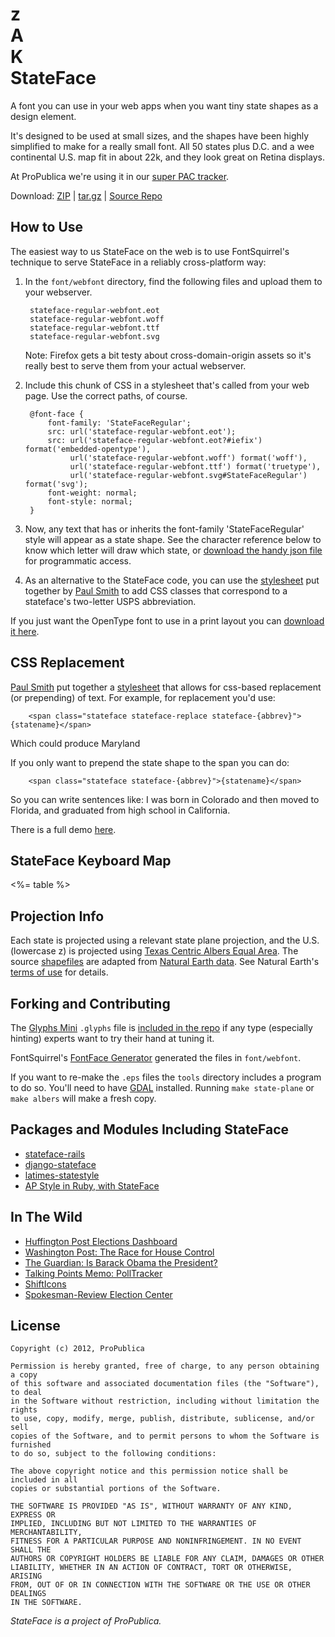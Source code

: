 # <div id="us">z<div id="ak">A</div><div id="hi">K</div></div> **StateFace**

A font you can use in your web apps when you want tiny state shapes as a design element.

It's designed to be used at small sizes, and the shapes have been highly simplified to make for a really small font. All 50 states plus D.C. and a wee continental U.S. map fit in about 22k, and they look great on Retina displays.

At ProPublica we're using it in our [super PAC tracker](http://projects.propublica.org/pactrack).

Download: [ZIP](http://propublica.github.com/stateface/pkg/stateface.zip) | [tar.gz](http://propublica.github.com/stateface/pkg/stateface.tar.gz) | [Source Repo](http://github.com/propublica/stateface)

## How to Use

The easiest way to us StateFace on the web is to use FontSquirrel's technique to serve StateFace in a reliably cross-platform way:

1. In the `font/webfont` directory, find the following files and upload them to your webserver.

        stateface-regular-webfont.eot
        stateface-regular-webfont.woff
        stateface-regular-webfont.ttf
        stateface-regular-webfont.svg

    Note: Firefox gets a bit testy about cross-domain-origin assets so it's really best to serve them from your actual webserver.

2. Include this chunk of CSS in a stylesheet that's called from your web page. Use the correct paths, of course.

        @font-face {
            font-family: 'StateFaceRegular';
            src: url('stateface-regular-webfont.eot');
            src: url('stateface-regular-webfont.eot?#iefix') format('embedded-opentype'),
                 url('stateface-regular-webfont.woff') format('woff'),
                 url('stateface-regular-webfont.ttf') format('truetype'),
                 url('stateface-regular-webfont.svg#StateFaceRegular') format('svg');
            font-weight: normal;
            font-style: normal;
        }

3. Now, any text that has or inherits the font-family 'StateFaceRegular' style will appear as a state shape. See the character reference below to know which letter will draw which state, or [download the handy json file](http://propublica.github.com/stateface/reference/stateface.json) for programmatic access.

4. As an alternative to the StateFace code, you can use the [stylesheet](reference/stateface.css) put together by [Paul Smith](https://github.com/paulsmith) to add CSS classes that correspond to a stateface's two-letter USPS abbreviation.

If you just want the OpenType font to use in a print layout you can [download it here](http://propublica.github.com/stateface/font/StateFace-Regular.otf).

## CSS Replacement

[Paul Smith](https://github.com/paulsmith) put together a [stylesheet](reference/stateface.css) that allows for css-based replacement (or prepending) of text. For example, for replacement you'd use:

        <span class="stateface stateface-replace stateface-{abbrev}">{statename}</span>

Which could produce <span class="stateface stateface-replace stateface-md">Maryland</span>

If you only want to prepend the state shape to the span you can do:

        <span class="stateface stateface-{abbrev}">{statename}</span>

So you can write sentences like: I was born in <span class="stateface stateface-co">Colorado</span> and then moved to <span class="stateface stateface-fl">Florida</span>, and graduated from high school in
<span class="stateface stateface-ca">California</span>.

There is a full demo [here](reference/cssclass.html).

## StateFace Keyboard Map

<%= table %>

## Projection Info

Each state is projected using a relevant state plane projection, and the U.S. (lowercase z) is projected using [Texas Centric Albers Equal Area](http://spatialreference.org/ref/epsg/3083/). The source [shapefiles](https://github.com/propublica/stateface/tree/master/tools/us-states) are adapted from [Natural Earth data](http://www.naturalearthdata.com/). See Natural Earth's [terms of use](http://www.naturalearthdata.com/about/terms-of-use/) for details.

## Forking and Contributing

The [Glyphs Mini](http://itunes.apple.com/us/app/glyphs-mini/id469036911?mt=12) `.glyphs` file is [included in the repo](http://propublica.github.com/stateface/font/stateface.glyphs) if any type (especially hinting) experts want to try their hand at tuning it.

FontSquirrel's [FontFace Generator](http://www.fontsquirrel.com/fontface/generator) generated the files in `font/webfont`.

If you want to re-make the `.eps` files the `tools` directory includes a program to do so. You'll need to have [GDAL](http://www.gdal.org/) installed.
Running `make state-plane` or `make albers` will make a fresh copy.

## Packages and Modules Including StateFace

* [stateface-rails](https://github.com/farski/stateface-rails)
* [django-stateface](https://github.com/ryanpitts/django-stateface)
* [latimes-statestyle](https://github.com/datadesk/latimes-statestyle)
* [AP Style in Ruby, with StateFace](https://gist.github.com/2045456)

## In The Wild

* [Huffington Post Elections Dashboard](http://elections.huffingtonpost.com/2012/general)
* [Washington Post: The Race for House Control](http://www.washingtonpost.com/wp-srv/special/politics/election-map-2012/house/)
* [The Guardian: Is Barack Obama the President?](http://www.isbarackobamathepresident.com/)
* [Talking Points Memo: PollTracker](http://polltracker.talkingpointsmemo.com/)
* [ShiftIcons](https://www.shifticons.com/icons/propublica/stateface/)
* [Spokesman-Review Election Center](http://www.spokesman.com/elections/)

## License

    Copyright (c) 2012, ProPublica

    Permission is hereby granted, free of charge, to any person obtaining a copy
    of this software and associated documentation files (the "Software"), to deal
    in the Software without restriction, including without limitation the rights
    to use, copy, modify, merge, publish, distribute, sublicense, and/or sell
    copies of the Software, and to permit persons to whom the Software is furnished
    to do so, subject to the following conditions:

    The above copyright notice and this permission notice shall be included in all
    copies or substantial portions of the Software.

    THE SOFTWARE IS PROVIDED "AS IS", WITHOUT WARRANTY OF ANY KIND, EXPRESS OR
    IMPLIED, INCLUDING BUT NOT LIMITED TO THE WARRANTIES OF MERCHANTABILITY,
    FITNESS FOR A PARTICULAR PURPOSE AND NONINFRINGEMENT. IN NO EVENT SHALL THE
    AUTHORS OR COPYRIGHT HOLDERS BE LIABLE FOR ANY CLAIM, DAMAGES OR OTHER
    LIABILITY, WHETHER IN AN ACTION OF CONTRACT, TORT OR OTHERWISE, ARISING
    FROM, OUT OF OR IN CONNECTION WITH THE SOFTWARE OR THE USE OR OTHER DEALINGS
    IN THE SOFTWARE.

_StateFace is a project of ProPublica._

